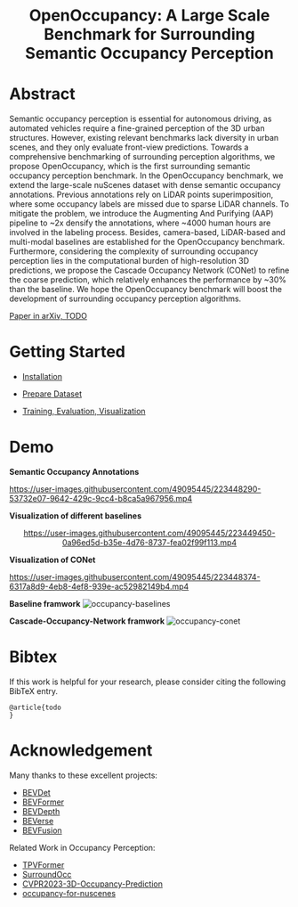 <div align="center">   

# OpenOccupancy: A Large Scale Benchmark for Surrounding Semantic Occupancy Perception
</div>

# Abstract 

Semantic occupancy perception is essential for autonomous driving, as automated vehicles require a fine-grained perception of the 3D urban structures. However, existing relevant benchmarks lack diversity in urban scenes, and they only evaluate front-view predictions. Towards a comprehensive benchmarking of surrounding perception algorithms, we propose OpenOccupancy, which is the first surrounding semantic occupancy perception benchmark. In the OpenOccupancy benchmark, we extend the large-scale nuScenes dataset with dense semantic occupancy annotations. Previous annotations rely on LiDAR points superimposition, where some occupancy labels are missed due to sparse LiDAR channels. To mitigate the problem, we introduce the Augmenting And Purifying (AAP) pipeline to ~2x densify the annotations, where ~4000 human hours are involved in the labeling process. Besides, camera-based, LiDAR-based and multi-modal baselines are established for the OpenOccupancy benchmark. Furthermore, considering the complexity of surrounding occupancy perception lies in the computational burden of high-resolution 3D predictions, we propose the Cascade Occupancy Network (CONet) to refine the coarse prediction, which relatively enhances the performance by ~30% than the baseline. We hope the OpenOccupancy benchmark will boost the development of surrounding occupancy perception algorithms.

[Paper in arXiv, TODO](TODO)

# Getting Started

- [Installation](docs/install.md) 

- [Prepare Dataset](docs/prepare_data.md)

- [Training, Evaluation, Visualization](docs/trainval.md)


# Demo
**Semantic Occupancy Annotations**

https://user-images.githubusercontent.com/49095445/223448290-53732e07-9642-429c-9cc4-b8ca5a967956.mp4

**Visualization of different baselines**
<div align="center">   
  
https://user-images.githubusercontent.com/49095445/223449450-0a96ed5d-b35e-4d76-8737-fea02f99f113.mp4
  
  
</div>

**Visualization of CONet**

https://user-images.githubusercontent.com/49095445/223448374-6317a8d9-4eb8-4ef8-939e-ac52982149b4.mp4


**Baseline framwork**
![occupancy-baselines](https://user-images.githubusercontent.com/49095445/223452540-111a3d96-44ed-475f-a3c1-c033b36941c6.png)

**Cascade-Occupancy-Network framwork**
![occupancy-conet](https://user-images.githubusercontent.com/49095445/223452679-cb8fdd95-5102-4563-adda-ef3645d48353.png)

# Bibtex
If this work is helpful for your research, please consider citing the following BibTeX entry.

```
@article{todo
}
```

# Acknowledgement

Many thanks to these excellent projects:
- [BEVDet](https://github.com/HuangJunJie2017/BEVDet)
- [BEVFormer](https://github.com/fundamentalvision/BEVFormer)
- [BEVDepth](https://github.com/Megvii-BaseDetection/BEVDepth)
- [BEVerse](https://github.com/zhangyp15/BEVerse)
- [BEVFusion](https://github.com/mit-han-lab/bevfusion)

Related Work in Occupancy Perception:
- [TPVFormer](https://github.com/wzzheng/TPVFormer)
- [SurroundOcc](https://github.com/weiyithu/SurroundOcc)
- [CVPR2023-3D-Occupancy-Prediction](https://github.com/CVPR2023-3D-Occupancy-Prediction/CVPR2023-3D-Occupancy-Prediction)
- [occupancy-for-nuscenes](https://github.com/FANG-MING/occupancy-for-nuscenes)
